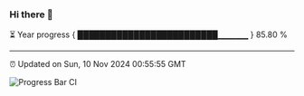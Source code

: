 ### Hi there 👋

⏳ Year progress { █████████████████████████▁▁▁▁▁ } 85.80 %

---

⏰ Updated on Sun, 10 Nov 2024 00:55:55 GMT

![Progress Bar CI](https://github.com/code-lakshay/GitHub-Actions-Demo/workflows/Progress%20Bar%20CI/badge.svg)
